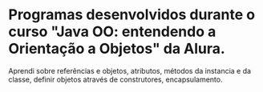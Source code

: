 <h1> Programas desenvolvidos durante o curso "Java OO: entendendo a Orientação a Objetos" da Alura.</h1>
Aprendi sobre referências e objetos, atributos, métodos da instancia e da classe, definir objetos através de construtores, encapsulamento.
